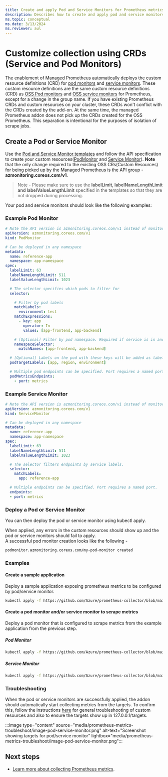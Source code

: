 ```yaml
---
title: Create and apply Pod and Service Monitors for Prometheus metrics in Azure Monitor
description: Describes how to create and apply pod and service monitors to scrape Prometheus metrics in Azure Monitor to Kubernetes cluster.
ms.topic: conceptual
ms.date: 3/13/2024
ms.reviewer: aul
---
```

# Customize collection using CRDs (Service and Pod Monitors)


The enablement of Managed Prometheus automatically deploys the custom resource definitions (CRD) for [pod monitors](https://github.com/Azure/prometheus-collector/blob/main/otelcollector/deploy/addon-chart/azure-monitor-metrics-addon/templates/ama-metrics-podmonitor-crd.yaml) and [service monitors](https://github.com/Azure/prometheus-collector/blob/main/otelcollector/deploy/addon-chart/azure-monitor-metrics-addon/templates/ama-metrics-servicemonitor-crd.yaml). These custom resource definitions are the same custom resource definitions (CRD) as [OSS Pod monitors](https://github.com/prometheus-operator/prometheus-operator/blob/main/Documentation/api-reference/api.md) and [OSS service monitors](https://github.com/prometheus-operator/prometheus-operator/blob/main/Documentation/api-reference/api.md) for Prometheus, except for a change in the group name. If you have existing Prometheus CRDs and custom resources on your cluster, these CRDs won't conflict with the CRDs created by the add-on. At the same time, the managed Prometheus addon does not pick up the CRDs created for the OSS Prometheus. This separation is intentional for the purposes of isolation of scrape jobs.

## Create a Pod or Service Monitor

Use the [Pod and Service Monitor templates](https://github.com/Azure/prometheus-collector/tree/main/otelcollector/customresources) and follow the API specification to create your custom resources([PodMonitor](https://github.com/prometheus-operator/prometheus-operator/blob/main/Documentation/api-reference/api.md) and [Service Monitor](https://github.com/prometheus-operator/prometheus-operator/blob/main/Documentation/api-reference/api.md)). **Note** that the only change required to the existing OSS CRs(Custom Resources) for being picked up by the Managed Prometheus is the API group - **azmonitoring.coreos.com/v1**.
>Note - Please make sure to use the **labelLimit, labelNameLengthLimit and labelValueLengthLimit** specified in the templates so that they are not dropped during processing.

Your pod and service monitors should look like the following examples:

### Example Pod Monitor

```yaml
# Note the API version is azmonitoring.coreos.com/v1 instead of monitoring.coreos.com/v1
apiVersion: azmonitoring.coreos.com/v1
kind: PodMonitor

# Can be deployed in any namespace
metadata:
  name: reference-app
  namespace: app-namespace
spec:
  labelLimit: 63
  labelNameLengthLimit: 511
  labelValueLengthLimit: 1023

  # The selector specifies which pods to filter for
  selector:

    # Filter by pod labels
    matchLabels:
      environment: test
    matchExpressions:
      - key: app
        operator: In
        values: [app-frontend, app-backend]

    # [Optional] Filter by pod namespace. Required if service is in another namespace.
    namespaceSelector:
      matchNames: [app-frontend, app-backend]

  # [Optional] Labels on the pod with these keys will be added as labels to each metric scraped
  podTargetLabels: [app, region, environment]

  # Multiple pod endpoints can be specified. Port requires a named port.
  podMetricsEndpoints:
    - port: metrics
```

### Example Service Monitor

```yaml
# Note the API version is azmonitoring.coreos.com/v1 instead of monitoring.coreos.com/v1
apiVersion: azmonitoring.coreos.com/v1
kind: ServiceMonitor

# Can be deployed in any namespace
metadata:
  name: reference-app
  namespace: app-namespace
spec:
  labelLimit: 63
  labelNameLengthLimit: 511
  labelValueLengthLimit: 1023

  # The selector filters endpoints by service labels.
  selector:
    matchLabels:
      app: reference-app

  # Multiple endpoints can be specified. Port requires a named port.
  endpoints:
  - port: metrics
```

### Deploy a Pod or Service Monitor

You can then deploy the pod or service monitor using kubectl apply.

When applied, any errors in the custom resources should show up and the pod or service monitors should fail to apply.  
A successful pod monitor creation looks like the following -

```bash
podmonitor.azmonitoring.coreos.com/my-pod-monitor created
```

### Examples

#### Create a sample application

Deploy a sample application exposing prometheus metrics to be configured by pod/service monitor.

```bash
kubectl apply -f https://github.com/Azure/prometheus-collector/blob/main/internal/referenceapp/prometheus-reference-app.yaml
```

#### Create a pod monitor and/or service monitor to scrape metrics 

Deploy a pod monitor that is configured to scrape metrics from the example application from the previous step.

##### Pod Monitor

```bash
kubectl apply -f https://github.com/Azure/prometheus-collector/blob/main/otelcollector/deploy/example-custom-resources/pod-monitor/pod-monitor-reference-app.yaml
```

##### Service Monitor

```bash
kubectl apply -f https://github.com/Azure/prometheus-collector/blob/main/otelcollector/deploy/example-custom-resources/service-monitor/service-monitor-reference-app.yaml
```

### Troubleshooting

When the pod or service monitors are successfully applied, the addon should automatically start collecting metrics from the targets. To confirm this, follow the instructions [here](prometheus-metrics-troubleshoot.md#prometheus-interface) for general troubleshooting of custom resources and also to ensure the targets show up in 127.0.0.1/targets.

  :::image type="content" source="media/prometheus-metrics-troubleshoot/image-pod-service-monitor.png" alt-text="Screenshot showing targets for pod/service monitor" lightbox="media/prometheus-metrics-troubleshoot/image-pod-service-monitor.png":::

## Next steps

- [Learn more about collecting Prometheus metrics](../essentials/prometheus-metrics-overview.md).
